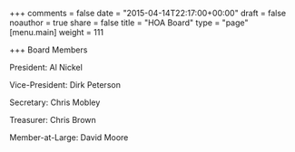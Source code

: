 +++
comments = false
date = "2015-04-14T22:17:00+00:00"
draft = false
noauthor = true
share = false
title = "HOA Board"
type = "page"
[menu.main]
weight = 111

+++
Board Members

President: Al Nickel

Vice-President: Dirk Peterson

Secretary: Chris Mobley

Treasurer: Chris Brown

Member-at-Large: David Moore
